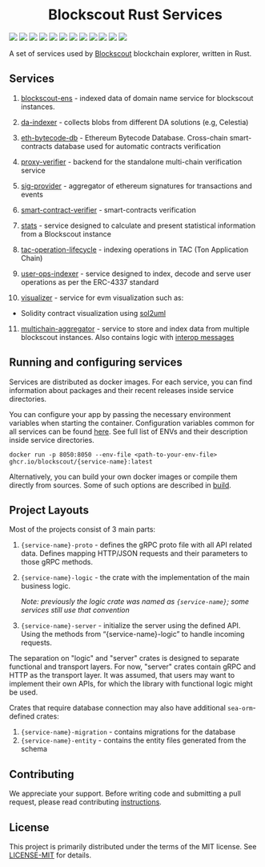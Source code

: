 <h1 align="center">Blockscout Rust Services</h1>

<a href="https://github.com/blockscout/blockscout-rs/actions/workflows/bens.yml">
   <img src="https://img.shields.io/github/actions/workflow/status/blockscout/blockscout-rs/bens.yml?branch=main&label=blockscout-ens&logo=github&style=flat-square"><!--
--></a>
<a href="https://github.com/blockscout/blockscout-rs/actions/workflows/da-indexer.yml">
   <img src="https://img.shields.io/github/actions/workflow/status/blockscout/blockscout-rs/da-indexer.yml?branch=main&label=da-indexer&logo=github&style=flat-square"><!--
--></a>
<a href="https://github.com/blockscout/blockscout-rs/actions/workflows/eth-bytecode-db.yml">
   <img src="https://img.shields.io/github/actions/workflow/status/blockscout/blockscout-rs/eth-bytecode-db.yml?branch=main&label=eth-bytecode-db&logo=github&style=flat-square"><!--
--></a>
<a href="https://github.com/blockscout/blockscout-rs/actions/workflows/proxy-verifier.yml">
   <img src="https://img.shields.io/github/actions/workflow/status/blockscout/blockscout-rs/proxy-verifier.yml?branch=main&label=proxy-verifier&logo=github&style=flat-square"><!--
--></a>
<a href="https://github.com/blockscout/blockscout-rs/actions/workflows/sig-provider.yml">
   <img src="https://img.shields.io/github/actions/workflow/status/blockscout/blockscout-rs/sig-provider.yml?branch=main&label=sig-provider&logo=github&style=flat-square"><!--
--></a>
<a href="https://github.com/blockscout/blockscout-rs/actions/workflows/smart-contract-verifier.yml">
   <img src="https://img.shields.io/github/actions/workflow/status/blockscout/blockscout-rs/smart-contract-verifier.yml?branch=main&label=smart-contract-verifier&logo=github&style=flat-square"><!--
--></a>
<a href="https://github.com/blockscout/blockscout-rs/actions/workflows/stats.yml">
   <img src="https://img.shields.io/github/actions/workflow/status/blockscout/blockscout-rs/stats.yml?branch=main&label=stats&logo=github&style=flat-square"><!--
--></a>
<a href="https://github.com/blockscout/blockscout-rs/actions/workflows/tac-operation-lifecycle.yml">
   <img src="https://img.shields.io/github/actions/workflow/status/blockscout/blockscout-rs/tac-operation-lifecycle.yml?branch=main&label=tac-operation-lifecycle&logo=github&style=flat-square"><!--
--></a>
<a href="https://github.com/blockscout/blockscout-rs/actions/workflows/user-ops-indexer.yml">
   <img src="https://img.shields.io/github/actions/workflow/status/blockscout/blockscout-rs/user-ops-indexer.yml?branch=main&label=user-ops-indexer&logo=github&style=flat-square"><!--
--></a>
<a href="https://github.com/blockscout/blockscout-rs/actions/workflows/visualizer.yml">
   <img src="https://img.shields.io/github/actions/workflow/status/blockscout/blockscout-rs/visualizer.yml?branch=main&label=visualizer&logo=github&style=flat-square"><!--
--></a>
<a href="https://github.com/blockscout/blockscout-rs/actions/workflows/multichain-search.yml">
   <img src="https://img.shields.io/github/actions/workflow/status/blockscout/blockscout-rs/multichain-search.yml?branch=main&label=multichain-search&logo=github&style=flat-square"><!--
--></a>
<a href="https://github.com/blockscout/blockscout-rs/actions/workflows/libs.yml">
   <img src="https://img.shields.io/github/actions/workflow/status/blockscout/blockscout-rs/libs.yml?branch=main&label=libs&logo=github&style=flat-square"><!--
--></a>


A set of services used by [Blockscout](https://blockscout.com/) blockchain explorer, written in Rust.

## Services

1. [blockscout-ens](blockscout-ens) - indexed data of domain name service for blockscout instances.

2. [da-indexer](da-indexer) - collects blobs from different DA solutions (e.g, Celestia) 

3. [eth-bytecode-db](eth-bytecode-db/) - Ethereum Bytecode Database. Cross-chain smart-contracts database used for automatic contracts verification

4. [proxy-verifier](proxy-verifier) - backend for the standalone multi-chain verification service

5. [sig-provider](sig-provider/) - aggregator of ethereum signatures for transactions and events

6. [smart-contract-verifier](smart-contract-verifier/) - smart-contracts verification

7. [stats](stats) - service designed to calculate and present statistical information from a Blockscout instance

8. [tac-operation-lifecycle](tac-operation-lifecycle/) - indexing operations in TAC (Ton Application Chain)

9. [user-ops-indexer](user-ops-indexer) - service designed to index, decode and serve user operations as per the ERC-4337 standard

10. [visualizer](visualizer/) - service for evm visualization such as:
   
   * Solidity contract visualization using [sol2uml](https://www.npmjs.com/package/sol2uml)

11. [multichain-aggregator](multichain-aggregator/) - service to store and index data from multiple blockscout instances. Also contains logic with [interop messages](https://docs.optimism.io/interop/message-passing)


## Running and configuring services

Services are distributed as docker images. For each service, you can find information about packages and their recent releases
inside service directories.

You can configure your app by passing the necessary environment variables when starting the container. 
Configuration variables common for all services can be found [here](docs/common-envs.md).
See full list of ENVs and their description inside service directories.

```shell
docker run -p 8050:8050 --env-file <path-to-your-env-file> ghcr.io/blockscout/{service-name}:latest 
```

Alternatively, you can build your own docker images or compile them directly from sources. 
Some of such options are described in [build](docs/build.md).

## Project Layouts

Most of the projects consist of 3 main parts:
1. `{service-name}-proto` - defines the gRPC proto file with all API related data.
   Defines mapping HTTP/JSON requests and their parameters to those gRPC methods.
2. `{service-name}-logic` - the crate with the implementation of the main business logic.
    
    _Note: previously the logic crate was named as `{service-name}`; 
    some services still use that convention_

3. `{service-name}-server` - initialize the server using the defined API.
    Using the methods from “{service-name}-logic” to handle incoming requests.

The separation on "logic" and "server" crates is designed to separate functional and transport layers.
For now, "server" crates contain gRPC and HTTP as the transport layer. 
It was assumed, that users may want to implement their own APIs, for which the library with functional logic might be used.

Crates that require database connection may also have additional `sea-orm`-defined crates:
1. `{service-name}-migration` - contains migrations for the database
2. `{service-name}-entity` - contains the entity files generated from the schema 

## Contributing

We appreciate your support. Before writing code and submitting a pull request, please read contributing [instructions](CONTRIBUTING.md).


## License


This project is primarily distributed under the terms of the MIT license. See [LICENSE-MIT](LICENSE-MIT) for details.
